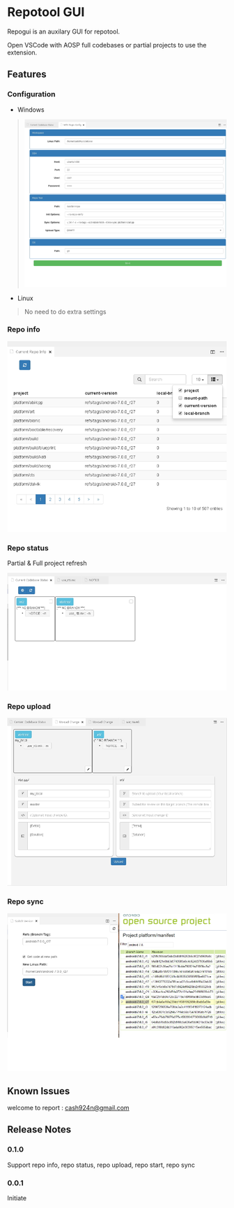 # Repotool GUI

Repogui is an auxilary GUI for repotool. 

Open VSCode with AOSP full codebases or partial projects to use the extension.

## Features

### Configuration

* Windows

> ![Windows Configuration](images/config.jpg)

* Linux

> No need to do extra settings


### Repo info

![repo info](images/repo_info.jpg)

### Repo status

Partial & Full project refresh

![repo status](images/repo_status.jpg)

### Repo upload

![repo info](images/repo_upload.jpg)

### Repo sync

![repo sync](images/repo_sync.jpg)

## Known Issues

welcome to report : cash924n@gmail.com

## Release Notes

### 0.1.0

Support repo info, repo status, repo upload, repo start, repo sync


### 0.0.1

Initiate

